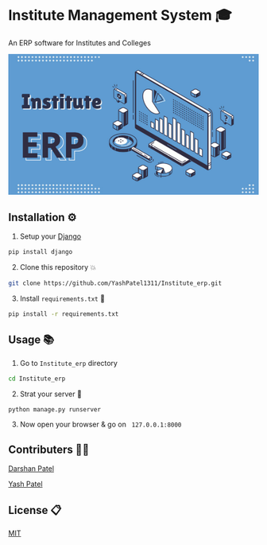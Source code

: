 # Institute Management System 🎓

An ERP software for Institutes and Colleges

<img src="images/Institute.png">


## Installation ⚙️

1. Setup your [Django](https://docs.djangoproject.com/en/3.0/topics/install/)
```bash
pip install django
```
2. Clone this repository 💥
```bash
git clone https://github.com/YashPatel1311/Institute_erp.git
```
3. Install ```requirements.txt``` 🎉
```bash
pip install -r requirements.txt
```

## Usage 📚

1. Go to ```Institute_erp``` directory
```bash
cd Institute_erp
```

2. Strat your server 🚀
```bash
python manage.py runserver
```

3. Now open your browser & go on ``` 127.0.0.1:8000```


## Contributers 👨‍💻

[Darshan Patel](https://github.com/darshanpatel44)

[Yash Patel](https://github.com/YashPatel1311)

## License 📋
[MIT](https://choosealicense.com/licenses/mit/)

